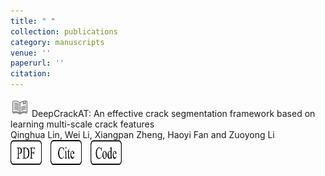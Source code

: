 ```yaml
---
title: " "
collection: publications
category: manuscripts
venue: ''
paperurl: ''
citation: 
---
```



<img src="../images/journal.png" alt="Alt text" width="30" height="30"> DeepCrackAT: An effective crack segmentation framework based on learning multi-scale crack features
<br>
Qinghua Lin, Wei Li, Xiangpan Zheng, Haoyi Fan and Zuoyong Li
<br>
<a href="https://www.sciencedirect.com/science/article/pii/S0952197623010606">
  <img src="../images/pdf.png" alt="PDF" width="50" height="40" style="display: inline-block; margin-right: 10px;"></a>
<a href="https://www.sciencedirect.com/science/article/pii/S0952197623010606">
  <img src="../images/cite.png" alt="Cite" width="50" height="40" style="display: inline-block; margin-right: 10px;"></a>
<a href="https://www.sciencedirect.com/science/article/pii/S0952197623010606">
  <img src="../images/code.png" alt="Code" width="50" height="40" style="display: inline-block; margin-right: 10px;"></a>
  

